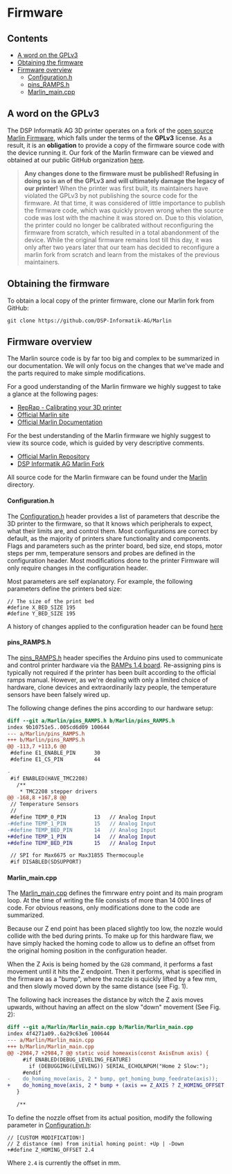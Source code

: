 # Firmware

## Contents

- [A word on the GPLv3](#a-word-on-the-gplv3)
- [Obtaining the firmware](#obtaining-the-firmware)
- [Firmware overview](#firmware-overview)
	- [Configuration.h](#configurationh)
	- [pins_RAMPS.h](#pinsrampsh)
	- [Marlin_main.cpp](#marlinmaincpp)

## A word on the GPLv3

The DSP Informatik AG 3D printer operates on a fork of the [open source Marlin Firmware](http://marlinfw.org/), which falls under the terms of the **GPLv3** license. As a result, it is an **obligation** to provide a copy of the firmware source code with the device running it. Our fork of the Marlin firmware can be viewed and obtained at our public GitHub organization [here](https://github.com/DSP-Informatik-AG/Marlin).

> **Any changes done to the firmware must be published! Refusing in doing so is an of the GPLv3 and will ultimately damage the legacy of our printer!**
  When the printer was first built, its maintainers have violated the GPLv3 by not publishing the source code for the firmware. At that time, it was considered of little importance to publish the firmware code, which was quickly proven wrong when the source code was lost with the machine it was stored on. Due to this violation, the printer could no longer be calibrated without reconfiguring the firmware from scratch, which resulted in a total abandonment of the device. While the original firmware remains lost till this day, it was only after two years later that our team has decided to reconfigure a marlin fork from scratch and learn from the mistakes of the previous maintainers.

## Obtaining the firmware

To obtain a local copy of the printer firmware, clone our Marlin fork from GitHub:

```
git clone https://github.com/DSP-Informatik-AG/Marlin
```

## Firmware overview

The Marlin source code is by far too big and complex to be summarized in our documentation. We will only focus on the changes that we've made and the parts required to make simple modifications.

For a good understanding of the Marlin firmware we highly suggest to take a glance at the following pages:

- [RepRap - Calibrating your 3D printer](https://www.reprap.org/wiki/Calibration)
- [Official Marlin site](http://marlinfw.org/)
- [Official Marlin Documentation](http://marlinfw.org/docs/configuration/configuration.html)

For the best understanding of the Marlin firmware we highly suggest to view its source code, which is guided by very descriptive comments.

- [Official Marlin Repository](https://github.com/MarlinFirmware/Marlin)
- [DSP Informatik AG Marlin Fork](https://github.com/DSP-Informatik-AG/Marlin)

All source code for the Marlin firmware can be found under the [Marlin](https://github.com/DSP-Informatik-AG/Marlin/tree/1.1.x/Marlin) directory.

#### Configuration.h

The [Configuration.h](https://github.com/DSP-Informatik-AG/Marlin/blob/1.1.x/Marlin/Configuration.h) header provides a list of parameters that describe the 3D printer to the firmware, so that It knows which peripherals to expect, what their limits are, and control them. Most configurations are correct by default, as the majority of printers share functionality and components. Flags and parameters such as the printer board, bed size, end stops, motor steps per mm, temperature sensors and probes are defined in the configuration header. Most modifications done to the printer Firmware will only require changes in the configuration header.

Most parameters are self explanatory. For example, the following parameters define the printers bed size:

```
// The size of the print bed
#define X_BED_SIZE 195
#define Y_BED_SIZE 195
```

A history of changes applied to the configuration header can be found [here](https://github.com/DSP-Informatik-AG/Marlin/commits/1.1.x/Marlin/Configuration.h)

#### pins_RAMPS.h

The [pins_RAMPS.h](https://github.com/DSP-Informatik-AG/Marlin/blob/1.1.x/Marlin/pins_RAMPS.h) header specifies the Arduino pins used to communicate and control printer hardware via the [RAMPs 1.4 board](https://reprap.org/wiki/RAMPS_1.4). Re-assigning pins is typically not required if the printer has been built according to the official ramps manual. However, as we're dealing with only a limited choice of hardware, clone devices and extraordinarily lazy people, the temperature sensors have been falsely wired up.

The following change defines the pins according to our hardware setup:

```diff
diff --git a/Marlin/pins_RAMPS.h b/Marlin/pins_RAMPS.h
index 9b10751e5..005cd6d09 100644
--- a/Marlin/pins_RAMPS.h
+++ b/Marlin/pins_RAMPS.h
@@ -113,7 +113,6 @@
 #define E1_ENABLE_PIN      30
 #define E1_CS_PIN          44

-
 #if ENABLED(HAVE_TMC2208)
   /**
    * TMC2208 stepper drivers
@@ -168,8 +167,8 @@
 // Temperature Sensors
 //
 #define TEMP_0_PIN         13   // Analog Input
-#define TEMP_1_PIN         15   // Analog Input
-#define TEMP_BED_PIN       14   // Analog Input
+#define TEMP_1_PIN         14   // Analog Input
+#define TEMP_BED_PIN       15   // Analog Input

 // SPI for Max6675 or Max31855 Thermocouple
 #if DISABLED(SDSUPPORT)
```

#### Marlin_main.cpp

The [Marlin_main.cpp](https://github.com/DSP-Informatik-AG/Marlin/blob/1.1.x/Marlin/Marlin_main.cpp) defines the fimrware entry point and its main program loop. At the time of writing the file consists of more than 14 000 lines of code. For obvious reasons, only modifications done to the code are summarized.

Because our Z end point has been placed slightly too low, the nozzle would collide with the bed during prints. To make up for this hardware flaw, we have simply hacked the homing code to allow us to define an offset from the original homing position in the configuration header.

When the Z Axis is being homed by the `G28` command, it performs a fast movement until it hits the Z endpoint. Then it performs, what is specified in the firmware as a "bump", where the nozzle is quickly lifted by a few mm, and then slowly moved down by the same distance (see Fig. 1).

The following hack increases the distance by witch the Z axis moves upwards, without having an affect on the slow "down" movement (See Fig. 2):

```diff
diff --git a/Marlin/Marlin_main.cpp b/Marlin/Marlin_main.cpp
index 4f4271a09..6a29c63e6 100644
--- a/Marlin/Marlin_main.cpp
+++ b/Marlin/Marlin_main.cpp
@@ -2984,7 +2984,7 @@ static void homeaxis(const AxisEnum axis) {
     #if ENABLED(DEBUG_LEVELING_FEATURE)
       if (DEBUGGING(LEVELING)) SERIAL_ECHOLNPGM("Home 2 Slow:");
     #endif
-    do_homing_move(axis, 2 * bump, get_homing_bump_feedrate(axis));
+    do_homing_move(axis, 2 * bump + (axis == Z_AXIS ? Z_HOMING_OFFSET : 0), get_homing_bump_feedrate(axis));
   }

   /**
```

To define the nozzle offset from its actual position, modify the following parameter in [Configuration.h](https://github.com/DSP-Informatik-AG/Marlin/blob/1.1.x/Marlin/Configuration.h):
```
// [CUSTOM MODIFICATION!]
// Z distance (mm) from initial homing point: +Up | -Down
+#define Z_HOMING_OFFSET 2.4
```

Where `2.4` is currently the offset in mm.
